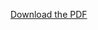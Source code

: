 [Download the PDF](https://raw.githubusercontent.com/noenotter/My-codes/main/Econometrics_Research_Project_R_Studio.pdf)
